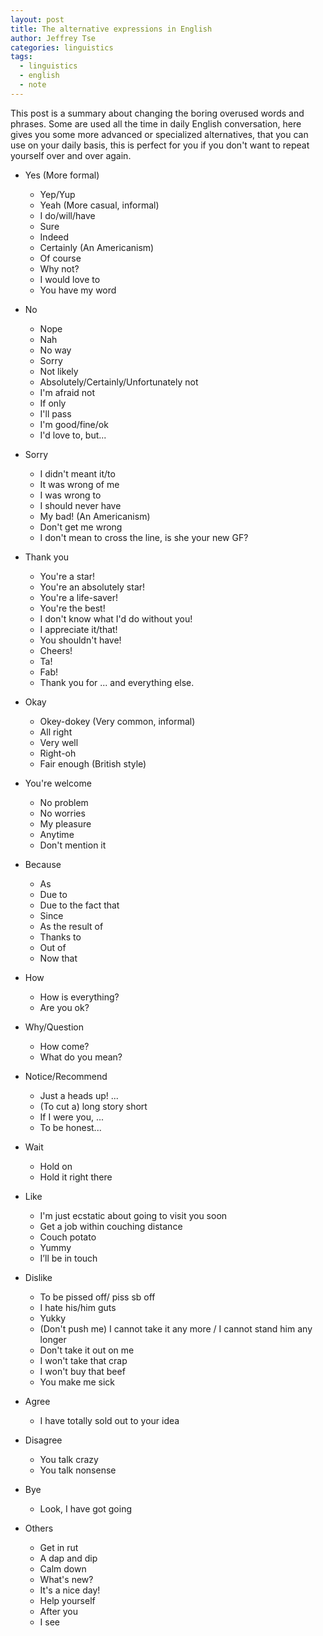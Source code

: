 ```yaml
---
layout: post
title: The alternative expressions in English
author: Jeffrey Tse
categories: linguistics
tags:
  - linguistics
  - english
  - note
---
```


This post is a summary about changing the boring overused words and phrases.
Some are used all the time in daily English conversation, here gives you
some more advanced or specialized alternatives, that you can use on your
daily basis, this is perfect for you if you don't want to repeat yourself
over and over again.

- Yes (More formal)
  - Yep/Yup
  - Yeah (More casual, informal)
  - I do/will/have
  - Sure
  - Indeed
  - Certainly (An Americanism)
  - Of course
  - Why not?
  - I would love to
  - You have my word

- No
  - Nope
  - Nah
  - No way
  - Sorry
  - Not likely
  - Absolutely/Certainly/Unfortunately not
  - I'm afraid not
  - If only
  - I'll pass
  - I'm good/fine/ok
  - I'd love to, but...

- Sorry
  - I didn't meant it/to
  - It was wrong of me
  - I was wrong to
  - I should never have
  - My bad! (An Americanism)
  - Don't get me wrong
  - I don't mean to cross the line, is she your new GF?

- Thank you
  - You're a star!
  - You're an absolutely star!
  - You're a life-saver!
  - You're the best!
  - I don't know what I'd do without you!
  - I appreciate it/that!
  - You shouldn't have!
  - Cheers!
  - Ta!
  - Fab!
  - Thank you for ... and everything else.

- Okay
  - Okey-dokey (Very common, informal)
  - All right
  - Very well
  - Right-oh
  - Fair enough (British style)

- You're welcome
  - No problem
  - No worries
  - My pleasure
  - Anytime
  - Don't mention it

- Because
  - As
  - Due to
  - Due to the fact that
  - Since
  - As the result of
  - Thanks to
  - Out of
  - Now that

- How
  - How is everything?
  - Are you ok?

- Why/Question
  - How come?
  - What do you mean?

- Notice/Recommend
  - Just a heads up! ...
  - (To cut a) long story short
  - If I were you, ...
  - To be honest...

- Wait
  - Hold on
  - Hold it right there

- Like
  - I'm just ecstatic about going to visit you soon
  - Get a job within couching distance
  - Couch potato
  - Yummy
  - I’ll be in touch

- Dislike
  - To be pissed off/ piss sb off
  - I hate his/him guts
  - Yukky
  - (Don't push me) I cannot take it any more / I cannot stand him any longer
  - Don't take it out on me
  - I won't take that crap
  - I won't buy that beef
  - You make me sick

- Agree
  - I have totally sold out to your idea

- Disagree
  - You talk crazy
  - You talk nonsense

- Bye
  - Look, I have got going

- Others
  - Get in rut
  - A dap and dip
  - Calm down
  - What's new?
  - It's a nice day!
  - Help yourself
  - After you
  - I see

